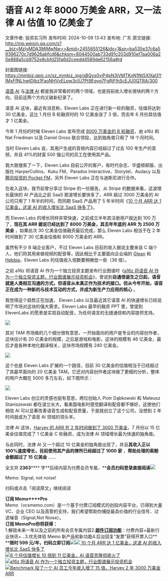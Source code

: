 # 语音 AI 2 年 8000 万美金 ARR，又一法律 AI 估值 10 亿美金了

文章作者: 投资实习所
发布时间: 2024-10-09 13:43
发布地: 广东
原文链接: http://mp.weixin.qq.com/s?__biz=MzIyMDA3MjMwNw==&mid=2455855126&idx=1&sn=ba535e37c6a59396270c7d9626abfcd6&chksm=8044500ab733d91c203d910ef7aa006a20e868a5cb9752e8cbfd25fa6d2ceedd4589de62156a#rd

封面图链接: https://mmbiz.qpic.cn/sz_mmbiz_jpg/sBQys0vjP4pN3jVMTKoN1Nt5XlXal3YIMxFfNLhwtDibz1FaoNHVvELpw3cIU7Pt9Egyq7FgRjFIhScEJU0QTRA/300

[语音
AI](http://mp.weixin.qq.com/s?__biz=MzIyMDA3MjMwNw==&mid=2455854970&idx=1&sn=d5b6d898cdad41448a42ab8061cd1f8e&chksm=80446f66b733e670aae6f679887c4a87fad34413de11b2e7ba2887ec08ab27eb48533fc824b1&scene=21#wechat_redirect)
与[法律
AI](http://mp.weixin.qq.com/s?__biz=MzIyMDA3MjMwNw==&mid=2455854448&idx=1&sn=f3c762736530d8814fdc24b5a7b36dc3&chksm=80446d6cb733e47adbe3f7be4c85ab0d3da7167ad5581a6391be43817c09598eab25e2bdcf8c&scene=21#wechat_redirect)
都是我非常看好的两个领域，也是目前收入增长很快的两个方向，目前这两个方向又破新纪录了。

语音 AI 这块，最近有消息称，Eleven Labs 正在进行新一轮的融资，估值将达到 30 亿美金，这比 1 月份 B 轮融资时的 10 亿美金涨了 3
倍，而去年 6 月份其估值才 1 亿美金。

今年 1 月份的时候 Eleven Labs 宣布完成 [8000 万美金的 B
轮融资](http://mp.weixin.qq.com/s?__biz=MzIyMDA3MjMwNw==&mid=2455852960&idx=1&sn=a9a9a59b92fed72ea8759e4ecc35c066&chksm=804467bcb733eeaa17f18428555fa92cbfa6e3f6d363864da3cb1932b6b06658cea94d95813d&scene=21#wechat_redirect)，由
a16z 和 Nat Friedman 以及 Daniel Gross 联合领投，达到独角兽只用了 18 个月时间。

当时 Eleven Labs 说，其用户生成的音频内容已经超过了过去 100 年生产的音频，并且 41%的财富 500 强公司的员工在使用其产品。

我大致搜索了一下，Eleven Labs 目前公开的客户，有时代杂志、华盛顿邮报、出版社 HarperCollins、Kuku FM、Paradox
Interactive、Storytel、Audacy 以及[腾讯投资的 Pocket
FM](http://mp.weixin.qq.com/s?__biz=MzIyMDA3MjMwNw==&mid=2455853260&idx=1&sn=67a3c6fb0ba1779fd27bb26156adb0dc&chksm=804468d0b733e1c66427e5c924c3695c498a78f04931b85b23a940c9581b6207552494192fe8&scene=21#wechat_redirect)，另外
Eleven Labs 正在与迪斯尼进行合作。

在收入这块，我节前曾分享过 Stripe 的一份报告，从 Stripe 的数据来看，这波增长最快的 AI 产品比之前 SaaS 那波增长要快多了，ARR
超过 3000 万美金的 AI 公司只用了 1 年半的时间，而同期 SaaS 产品用了 5 年半时间《[10 个月 ARR 达 1 亿美金，这波 AI
的收入增长比 SaaS
快多了](http://mp.weixin.qq.com/s?__biz=MzIyMDA3MjMwNw==&mid=2455855096&idx=1&sn=e78135d9b732532d8b8962e4e3777b46&chksm=80446fe4b733e6f27cb6af82073d0d21b070e73c0ab7ac5a31530ca5c5c7a886f72174a5dedb&scene=21#wechat_redirect)》。

而 Eleven Labs 的增长同样非常快速，之前成立半年其注册用户就达到 100 万了，**现在其 ARR 据说已经达到了 8000
万美金，其去年年底的 ARR 为 2500 万美金** ，如果此次 30 亿美金估值融资最后完成，那么 Eleven Labs 相当于在 2 年时间做到了
30 亿美金估值和 8000 万美金的 ARR。

虽然有不少 B 端企业客户，不过 Eleven Labs 目前的收入据说主要来自 C 端个人，他们将其用来做视频的配音等，因此相比于主要面向企业端的
[Glean](http://mp.weixin.qq.com/s?__biz=MzIyMDA3MjMwNw==&mid=2455854960&idx=1&sn=255d36f5a1984d49f1e2df56af198b40&chksm=80446f6cb733e67a21761d7cd63bb9b202fe00d6394d135aab103a2cc2c9719d02543378d398&scene=21#wechat_redirect)
和
[Hebbia](http://mp.weixin.qq.com/s?__biz=MzIyMDA3MjMwNw==&mid=2455854375&idx=1&sn=4df729b79fe1bff2565596ba6632eb37&chksm=80446d3bb733e42d750339b0d9815a7fcb63bee67dd77c9510316d5f4464e5daa249a1ca526d&scene=21#wechat_redirect)，Eleven
Labs 的估值收入倍数要稍微低一些（38 倍）。

之前 a16z 将语音 AI 作为一个独立投资主题发布行业图谱时《[a16z 将语音 AI
作为一个独立投资主题，行业图谱展示投资机会](http://mp.weixin.qq.com/s?__biz=MzIyMDA3MjMwNw==&mid=2455854020&idx=1&sn=44748cb2e2695f37d424303c9e05ac5a&chksm=80446bd8b733e2ceb00ad0cf71b1334b559f85249bd6ae47a8828d918d612ece15c8affa45db&scene=21#wechat_redirect)》，曾说到**自通信诞生之日起，语音就是人类相互沟通的方式，但语音从未真正作为技术的接口。但从今年开始，语音正在成为一种新的与技术互动的方式，并成为新生产力应用的核心**
。

我觉得这个趋势正在加速， Eleven Labs 以及最近其它语音 AI 的快速增长已经说明了市场对这块的强大需求。Eleven Labs 最早的融资
PPT 里，曾提到 ElevenLabs 的愿景是实现自动配音，为任何语言的无缝通信和内容提供支持。

![](https://mmbiz.qpic.cn/sz_mmbiz_jpg/sBQys0vjP4pN3jVMTKoN1Nt5XlXal3YIia9eghzicsTcFZ5RcYxYluGLJNfngYJbykL3IBdBTluvGicMGeFv1W8vg/640?wx_fmt=jpeg&from=appmsg)

其对 TAM 市场做的几个细分很有意思，一开始面向的用户是专业的内容创作者，这块估计有 20 亿美金的规模，之后是游戏和电影，这块的规模有 46
亿美金，最后才是各种本地化翻译相关，这块市场规模有 240 亿美金。

![](https://mmbiz.qpic.cn/sz_mmbiz_png/sBQys0vjP4pN3jVMTKoN1Nt5XlXal3YIVbEvT0AII3V91Wsyd5XrljhBIkwkaXMEn1LuMuBwgHNsYbBAhkGfVw/640?wx_fmt=png&from=appmsg)

这个也是 Eleven Labs 扩展的一个路径，目前 30 亿美金的估值相当于已经超过了其最早面向的 20 亿美金
TAM。它还对内容创作者这块做了更细的分析，整体的用户大概在 5000 多万左右，如下图所示：

![](https://mmbiz.qpic.cn/sz_mmbiz_png/sBQys0vjP4pN3jVMTKoN1Nt5XlXal3YINZ8KRQJW8J6a120swBYX30hiaoB7LGRibZZGTaqBDvphbrUxY3eJ8l9g/640?wx_fmt=png&from=appmsg)

Eleven Labs 创立的灵感也挺有意思，两位创始人 Piotr Dąbkowski 和 Mateusz Staniszewski
都在波兰长大，看美国电影时感觉翻译和配音都不够好，这使他们相信 AI 可以显著改善语音生成和配音质量，于是就创立了这个公司，没想到 2 年时间就成为了语音
AI 领域的领头羊。

法律 AI 这块，[Harvey 的 ARR 在 2 年时间做到了 3000
万美金](http://mp.weixin.qq.com/s?__biz=MzIyMDA3MjMwNw==&mid=2455854990&idx=1&sn=20a4042e89dfcf4a3a4c70a9a8ab7647&chksm=80446f92b733e68491a05dc19e4416e341b5cf32e646b139a1377a712e10bb520e55db0702e5&scene=21#wechat_redirect)，7
月份以 15 亿美金估值完成了 1 亿美金 C 轮融资，成为法律 AI 领域增长最为快速的独角兽。

与此同时，法律 AI 又一个超过 10 亿美金的独角兽出现了，并且**其收入正以 100%速度增长，目前使用其产品的律所已经超过了 1000 家**
，**帮助处理的索赔金额超过了 15 亿美金** ……

全文共 **2363******
字**后续内容为付费会员专属，****会员扫码登录直接阅读**![](https://mmbiz.qpic.cn/sz_mmbiz_png/sBQys0vjP4pN3jVMTKoN1Nt5XlXal3YIyMK2ZJ2asIsCOThnQsP1cjF2ycMQGDmuJcuEswficBmBFSia4oAOschA/640?wx_fmt=png&from=appmsg)  

Memo: Signal, not noise!

扫码或点击「阅读原文」继续阅读

**订阅 Memo****Pro**  
Memo（vcsmemo.com）是一个基于付费订阅模式的创投内容平台，已得到大量 VC、企业 CEO
以及高管的支持，我们希望帮助你捕捉最具价值的行业信号、过滤噪音（Signal,Not Noise）。  
**订阅 Memo****Pro****你将获得：**  
1.解锁未来一年以及之前的所有会员专属内容2.[**邮件订阅功能**](http://mp.weixin.qq.com/s?__biz=MzIyMDA3MjMwNw==&mid=2455853781&idx=1&sn=b6f8e3ddc87e9531f3f8c3e9cd98bd9f&chksm=80446ac9b733e3df93b89c17e905182bda7f4d132f3ac468961dfd70badeb92b9fcdf9f7083b&scene=21#wechat_redirect)：付费内容+最新行业快讯+...3.优先体验
Memo 新产品和新功能4.后台回复“发票”获得开票入口**  
****限时 599
元/年，扫码立即订阅**![](https://mmbiz.qpic.cn/mmbiz_png/mrJibAziaMQhQGoNHniac6wGOyRe172dlS0HCYicyjiaCTtly2pULIz6YPNsXeRjoQFSuDYezsia4ibhbAc1X3GKtVRyw/640?wx_fmt=png&wxfrom=5&wx_lazy=1&wx_co=1)[![](https://mmbiz.qpic.cn/sz_mmbiz_jpg/sBQys0vjP4opxqLiakbn9Y8qSMe8n6cAYo4cxdicwKAF5qicT2uGicmL2M1Ik5KBP3XoGfh9xMgO7BicDdEy2yApVfg/640?wx_fmt=jpeg)
10 个月 ARR 达 1 亿美金，这波 AI 的收入增长比 SaaS
快多了](https://mp.weixin.qq.com/s?__biz=MzIyMDA3MjMwNw==&mid=2455855096&idx=1&sn=e78135d9b732532d8b8962e4e3777b46&chksm=80446fe4b733e6f27cb6af82073d0d21b070e73c0ab7ac5a31530ca5c5c7a886f72174a5dedb&scene=21#wechat_redirect)  
[![](https://mmbiz.qpic.cn/sz_mmbiz_jpg/sBQys0vjP4p6wtt2DNXuTsAmqVSooGQu56QPv5rgqtbEOgc04icbMH4gM2qcryq3kt92oB0Gko5iadzwkp4iabVvQ/640?wx_fmt=jpeg)6
个月估值增长 10 倍到 11 亿美金，AI
语音克隆彻底火了](https://mp.weixin.qq.com/s?__biz=MzIyMDA3MjMwNw==&mid=2455852960&idx=1&sn=a9a9a59b92fed72ea8759e4ecc35c066&chksm=804467bcb733eeaa17f18428555fa92cbfa6e3f6d363864da3cb1932b6b06658cea94d95813d&scene=21#wechat_redirect)  
[![](https://mmbiz.qpic.cn/sz_mmbiz_jpg/sBQys0vjP4oTrLic1FzRZ1Lo4YVFWRh4nFAFZ62BZyJmGalXhb7xTssQOic2x9bDs3rbEnCFQibDbd4Qlk4iaXHoFg/640?wx_fmt=jpeg)a16z
将语音 AI
作为一个独立投资主题，行业图谱展示投资机会](https://mp.weixin.qq.com/s?__biz=MzIyMDA3MjMwNw==&mid=2455854020&idx=1&sn=44748cb2e2695f37d424303c9e05ac5a&chksm=80446bd8b733e2ceb00ad0cf71b1334b559f85249bd6ae47a8828d918d612ece15c8affa45db&scene=21#wechat_redirect)  
[![](https://mmbiz.qpic.cn/sz_mmbiz_jpg/sBQys0vjP4p8a2KtjfQicIOuGZfKQQwTJUZic3FDIO0PWf1qNia1xKUcvxglfBPlyoejWCCPDnsxXvexWT5amMJyg/640?wx_fmt=jpeg)Benchmark
投了一个 AI 员工今年收入增了 15 倍，Harvey 2 年 3000 万美金
ARR](https://mp.weixin.qq.com/s?__biz=MzIyMDA3MjMwNw==&mid=2455854990&idx=1&sn=20a4042e89dfcf4a3a4c70a9a8ab7647&chksm=80446f92b733e68491a05dc19e4416e341b5cf32e646b139a1377a712e10bb520e55db0702e5&scene=21#wechat_redirect)

  

